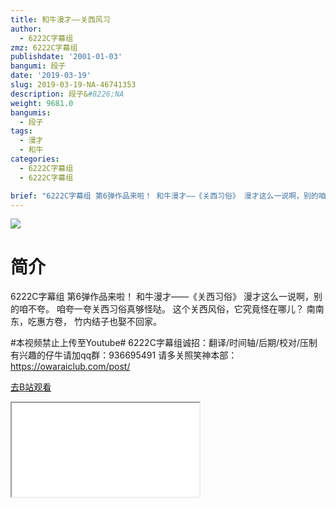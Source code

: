 ```yaml
---
title: 和牛漫才——关西风习
author:
  - 6222C字幕组
zmz: 6222C字幕组
publishdate: '2001-01-03'
bangumi: 段子
date: '2019-03-19'
slug: 2019-03-19-NA-46741353
description: 段子&#8226;NA
weight: 9681.0
bangumis:
  - 段子
tags:
  - 漫才
  - 和牛
categories:
  - 6222C字幕组
  - 6222C字幕组

brief: "6222C字幕组 第6弹作品来啦！ 和牛漫才——《关西习俗》 漫才这么一说啊，别的咱不夸。 咱夸一夸关西习俗真够怪哒。 这个关西风俗，它究竟怪在哪儿？ 南南东，吃惠方卷， 竹内结子也娶不回家。 #本视频禁止上传至Youtube# 6222C字幕组诚招：翻译/时间轴/后期/校对/压制 有兴趣的仔牛请加qq群：936695491 请多关照笑神本部：https://owaraiclub.com/post/"
---
```

![](https://i.imgur.com/YNhEYWy.jpg)
# 简介  
6222C字幕组 第6弹作品来啦！
和牛漫才——《关西习俗》
漫才这么一说啊，别的咱不夸。
咱夸一夸关西习俗真够怪哒。
这个关西风俗，它究竟怪在哪儿？
南南东，吃惠方卷，
竹内结子也娶不回家。

#本视频禁止上传至Youtube#
6222C字幕组诚招：翻译/时间轴/后期/校对/压制 有兴趣的仔牛请加qq群：936695491
请多关照笑神本部：https://owaraiclub.com/post/  

[去B站观看](https://www.bilibili.com/video/av46741353/)
<div class ="resp-container"><iframe class="testiframe" src="//player.bilibili.com/player.html?aid=46741353"", scrolling="no", allowfullscreen="true" > </iframe></div> 
